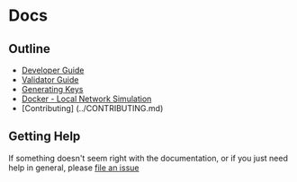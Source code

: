 # Docs

## Outline

- [Developer Guide](../DEVELOPER.md)
- [Validator Guide](../VALIDATOR.md)
- [Generating Keys](../VALIDATOR.md#setting-up-keys)
- [Docker - Local Network Simulation](../hack/docker/README.md)
- [Contributing] (../CONTRIBUTING.md)

## Getting Help

If something doesn't seem right with the documentation, or if you just need
help in general, please [file an issue](https://github.com/CasperLabs/CasperLabs/issues/new)
